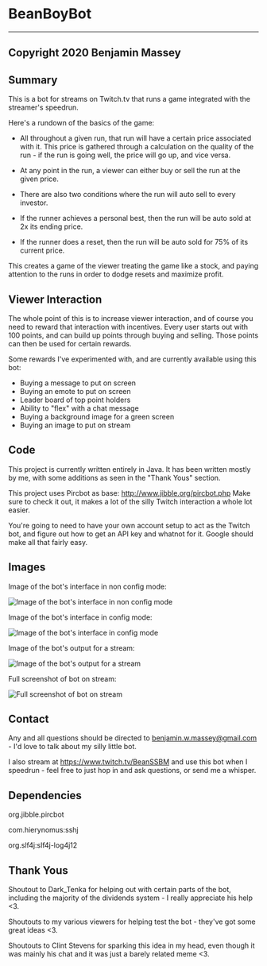 # BeanBoyBot

-------------------------------------------------
Copyright 2020 Benjamin Massey
-------------------------------------------------

## Summary

This is a bot for streams on Twitch.tv that runs a game integrated with the streamer's speedrun.

Here's a rundown of the basics of the game:

- All throughout a given run, that run will have a certain price associated with it.
This price is gathered through a calculation on the quality of the run -
if the run is going well, the price will go up, and vice versa.

- At any point in the run, a viewer can either buy or sell the run at the given price.

- There are also two conditions where the run will auto sell to every investor.

- If the runner achieves a personal best, then the run will be auto sold at 2x its ending price.

- If the runner does a reset, then the run will be auto sold for 75% of its current price.

This creates a game of the viewer treating the game like a stock, and paying attention to the runs in order to dodge resets and maximize profit.

## Viewer Interaction

The whole point of this is to increase viewer interaction, and of course you need to reward that interaction with incentives.
Every user starts out with 100 points, and can build up points through buying and selling.
Those points can then be used for certain rewards.

Some rewards I've experimented with, and are currently available using this bot:

- Buying a message to put on screen
- Buying an emote to put on screen
- Leader board of top point holders
- Ability to "flex" with a chat message
- Buying a background image for a green screen
- Buying an image to put on stream

## Code

This project is currently written entirely in Java.
It has been written mostly by me, with some additions as seen in the "Thank Yous" section.

This project uses Pircbot as base:
http://www.jibble.org/pircbot.php
Make sure to check it out, it makes a lot of the silly Twitch interaction a whole lot easier.

You're going to need to have your own account setup to act as the Twitch bot, and figure out how to get an API key and whatnot for it.
Google should make all that fairly easy.

## Images

Image of the bot's interface in non config mode:

![Image of the bot's interface in non config mode](https://i.imgur.com/WCEBmxZ.png)

Image of the bot's interface in config mode:

![Image of the bot's interface in config mode](https://i.imgur.com/liPUP0r.png)

Image of the bot's output for a stream:

![Image of the bot's output for a stream](https://i.imgur.com/cv8FBom.png)

Full screenshot of bot on stream:

![Full screenshot of bot on stream](https://i.imgur.com/yNPHfvO.jpg)

## Contact

Any and all questions should be directed to benjamin.w.massey@gmail.com - I'd love to talk about my silly little bot.

I also stream at https://www.twitch.tv/BeanSSBM and use this bot when I speedrun - feel free to just hop in and ask questions, or send me a whisper.

## Dependencies

org.jibble.pircbot

com.hierynomus:sshj

org.slf4j:slf4j-log4j12

## Thank Yous

Shoutout to Dark_Tenka for helping out with certain parts of the bot, including the majority of the dividends system - I really appreciate his help <3.

Shoutouts to my various viewers for helping test the bot - they've got some great ideas <3.

Shoutouts to Clint Stevens for sparking this idea in my head, even though it was mainly his chat and it was just a barely related meme <3.